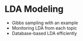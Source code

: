 # LDA Modeling
- Gibbs sampling with an example
- Monitoring LDA from each topic
- Database-based LDA efficiently
